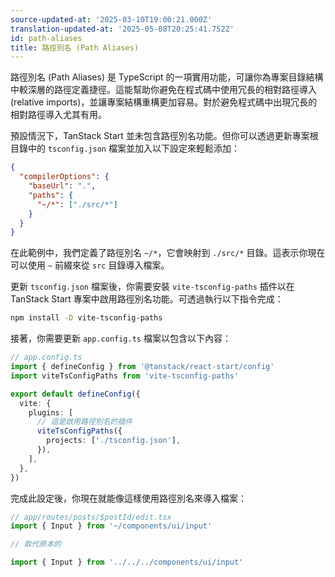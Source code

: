 ```yaml
---
source-updated-at: '2025-03-10T19:00:21.000Z'
translation-updated-at: '2025-05-08T20:25:41.752Z'
id: path-aliases
title: 路徑別名 (Path Aliases)
---
```


路徑別名 (Path Aliases) 是 TypeScript 的一項實用功能，可讓你為專案目錄結構中較深層的路徑定義捷徑。這能幫助你避免在程式碼中使用冗長的相對路徑導入 (relative imports)，並讓專案結構重構更加容易。對於避免程式碼中出現冗長的相對路徑導入尤其有用。

預設情況下，TanStack Start 並未包含路徑別名功能。但你可以透過更新專案根目錄中的 `tsconfig.json` 檔案並加入以下設定來輕鬆添加：

```json
{
  "compilerOptions": {
    "baseUrl": ".",
    "paths": {
      "~/*": ["./src/*"]
    }
  }
}
```

在此範例中，我們定義了路徑別名 `~/*`，它會映射到 `./src/*` 目錄。這表示你現在可以使用 `~` 前綴來從 `src` 目錄導入檔案。

更新 `tsconfig.json` 檔案後，你需要安裝 `vite-tsconfig-paths` 插件以在 TanStack Start 專案中啟用路徑別名功能。可透過執行以下指令完成：

```sh
npm install -D vite-tsconfig-paths
```

接著，你需要更新 `app.config.ts` 檔案以包含以下內容：

```ts
// app.config.ts
import { defineConfig } from '@tanstack/react-start/config'
import viteTsConfigPaths from 'vite-tsconfig-paths'

export default defineConfig({
  vite: {
    plugins: [
      // 這是啟用路徑別名的插件
      viteTsConfigPaths({
        projects: ['./tsconfig.json'],
      }),
    ],
  },
})
```

完成此設定後，你現在就能像這樣使用路徑別名來導入檔案：

```ts
// app/routes/posts/$postId/edit.tsx
import { Input } from '~/components/ui/input'

// 取代原本的

import { Input } from '../../../components/ui/input'
```
